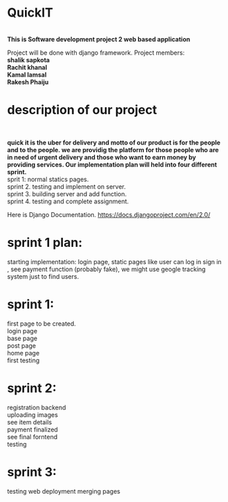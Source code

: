 <h1>QuickIT</h1></br>
<strong>This is Software development project 2 web based application</strong>

Project will be done with django framework.
Project members:</br>
<strong>shalik sapkota</strong></br>
<strong>Rachit khanal</strong></br>
<strong>Kamal lamsal</strong></br>
<strong>Rakesh Phaiju</strong></br>

<h1>description of our project</h1></br>

<b>quick it is the uber for delivery and motto of our product is for the people and to the people. we are providig the platform for those people who are in need of urgent delivery and those who want to earn money by providing services.
Our implementation plan will held into four different sprint.</b></br>
sprit 1: normal statics pages.</br>
sprint 2. testing and implement on server.</br>
sprint 3. building server and add function.</br>
sprint 4. testing and complete assignment.</br>


Here is Django Documentation.
https://docs.djangoproject.com/en/2.0/

<h1>sprint 1 plan:</h1>
starting implementation: login page, static pages like user can log in sign in , see payment function (probably fake), we might use geogle tracking system just to find users.

 
<h1>sprint 1: </h1>
          first page to be created.</br>
          login page</br>
          base page</br>
          post page</br>
          home page</br>
          first testing</br>
          
 <h1>sprint 2: </h2>
  registration backend</br>
  uploading images</br>
  see item details</br>
  payment finalized</br>
  see final forntend</br>
  testing
  </hr>
  
  <h1> sprint 3: </h2>
  testing
  web deployment
  merging pages
  
          
          
